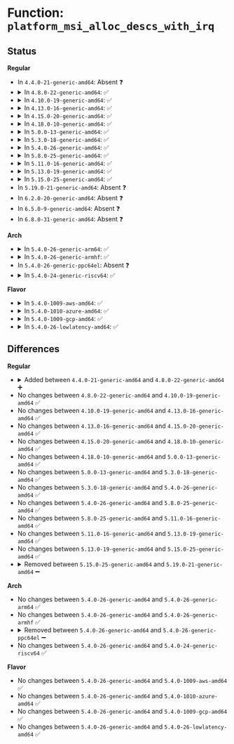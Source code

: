 # Function: <code>platform_msi_alloc_descs_with_irq</code>

## Status
<b>Regular</b>
<ul>
<li>
In <code>4.4.0-21-generic-amd64</code>: Absent ❓
</li>
<li>
<details>
<summary>In <code>4.8.0-22-generic-amd64</code>: ✅</summary>

```c
int platform_msi_alloc_descs_with_irq(struct device * dev, int virq, int nvec, struct platform_msi_priv_data * data)
```

```json
{
  "name": "platform_msi_alloc_descs_with_irq",
  "collision_type": "Unique Static",
  "inline_type": "No",
  "funcs": [
    {
      "addr": 18446744071584882752,
      "name": "platform_msi_alloc_descs_with_irq",
      "external": false,
      "loc": "drivers/base/platform-msi.c:130",
      "file": "drivers/base/platform-msi.c",
      "inline": "seen, unknown",
      "caller_inline": [],
      "caller_func": [
        "drivers/base/platform-msi.c:platform_msi_domain_alloc",
        "drivers/base/platform-msi.c:platform_msi_domain_alloc_irqs"
      ]
    }
  ],
  "symbols": [
    {
      "addr": 18446744071584882752,
      "name": "platform_msi_alloc_descs_with_irq",
      "section": ".text",
      "bind": "STB_LOCAL",
      "size": 239
    }
  ]
}
```
</details>
</li>
<li>
<details>
<summary>In <code>4.10.0-19-generic-amd64</code>: ✅</summary>

```c
int platform_msi_alloc_descs_with_irq(struct device * dev, int virq, int nvec, struct platform_msi_priv_data * data)
```

```json
{
  "name": "platform_msi_alloc_descs_with_irq",
  "collision_type": "Unique Static",
  "inline_type": "No",
  "funcs": [
    {
      "addr": 18446744071585076368,
      "name": "platform_msi_alloc_descs_with_irq",
      "external": false,
      "loc": "drivers/base/platform-msi.c:130",
      "file": "drivers/base/platform-msi.c",
      "inline": "seen, unknown",
      "caller_inline": [],
      "caller_func": [
        "drivers/base/platform-msi.c:platform_msi_domain_alloc",
        "drivers/base/platform-msi.c:platform_msi_domain_alloc_irqs"
      ]
    }
  ],
  "symbols": [
    {
      "addr": 18446744071585076368,
      "name": "platform_msi_alloc_descs_with_irq",
      "section": ".text",
      "bind": "STB_LOCAL",
      "size": 239
    }
  ]
}
```
</details>
</li>
<li>
<details>
<summary>In <code>4.13.0-16-generic-amd64</code>: ✅</summary>

```c
int platform_msi_alloc_descs_with_irq(struct device * dev, int virq, int nvec, struct platform_msi_priv_data * data)
```

```json
{
  "name": "platform_msi_alloc_descs_with_irq",
  "collision_type": "Unique Static",
  "inline_type": "No",
  "funcs": [
    {
      "addr": 18446744071585158640,
      "name": "platform_msi_alloc_descs_with_irq",
      "external": false,
      "loc": "drivers/base/platform-msi.c:130",
      "file": "drivers/base/platform-msi.c",
      "inline": "seen, unknown",
      "caller_inline": [],
      "caller_func": [
        "drivers/base/platform-msi.c:platform_msi_domain_alloc",
        "drivers/base/platform-msi.c:platform_msi_domain_alloc_irqs"
      ]
    }
  ],
  "symbols": [
    {
      "addr": 18446744071585158640,
      "name": "platform_msi_alloc_descs_with_irq",
      "section": ".text",
      "bind": "STB_LOCAL",
      "size": 230
    }
  ]
}
```
</details>
</li>
<li>
<details>
<summary>In <code>4.15.0-20-generic-amd64</code>: ✅</summary>

```c
int platform_msi_alloc_descs_with_irq(struct device * dev, int virq, int nvec, struct platform_msi_priv_data * data)
```

```json
{
  "name": "platform_msi_alloc_descs_with_irq",
  "collision_type": "Unique Static",
  "inline_type": "No",
  "funcs": [
    {
      "addr": 18446744071585585648,
      "name": "platform_msi_alloc_descs_with_irq",
      "external": false,
      "loc": "drivers/base/platform-msi.c:130",
      "file": "drivers/base/platform-msi.c",
      "inline": "seen, unknown",
      "caller_inline": [],
      "caller_func": [
        "drivers/base/platform-msi.c:platform_msi_domain_alloc",
        "drivers/base/platform-msi.c:platform_msi_domain_alloc_irqs"
      ]
    }
  ],
  "symbols": [
    {
      "addr": 18446744071585585648,
      "name": "platform_msi_alloc_descs_with_irq",
      "section": ".text",
      "bind": "STB_LOCAL",
      "size": 230
    }
  ]
}
```
</details>
</li>
<li>
<details>
<summary>In <code>4.18.0-10-generic-amd64</code>: ✅</summary>

```c
int platform_msi_alloc_descs_with_irq(struct device * dev, int virq, int nvec, struct platform_msi_priv_data * data)
```

```json
{
  "name": "platform_msi_alloc_descs_with_irq",
  "collision_type": "Unique Static",
  "inline_type": "No",
  "funcs": [
    {
      "addr": 18446744071585829936,
      "name": "platform_msi_alloc_descs_with_irq",
      "external": false,
      "loc": "drivers/base/platform-msi.c:122",
      "file": "drivers/base/platform-msi.c",
      "inline": "seen, unknown",
      "caller_inline": [],
      "caller_func": [
        "drivers/base/platform-msi.c:platform_msi_domain_alloc",
        "drivers/base/platform-msi.c:platform_msi_domain_alloc_irqs"
      ]
    }
  ],
  "symbols": [
    {
      "addr": 18446744071585829936,
      "name": "platform_msi_alloc_descs_with_irq",
      "section": ".text",
      "bind": "STB_LOCAL",
      "size": 222
    }
  ]
}
```
</details>
</li>
<li>
<details>
<summary>In <code>5.0.0-13-generic-amd64</code>: ✅</summary>

```c
int platform_msi_alloc_descs_with_irq(struct device * dev, int virq, int nvec, struct platform_msi_priv_data * data)
```

```json
{
  "name": "platform_msi_alloc_descs_with_irq",
  "collision_type": "Unique Static",
  "inline_type": "No",
  "funcs": [
    {
      "addr": 18446744071585964048,
      "name": "platform_msi_alloc_descs_with_irq",
      "external": false,
      "loc": "drivers/base/platform-msi.c:122",
      "file": "drivers/base/platform-msi.c",
      "inline": "seen, unknown",
      "caller_inline": [],
      "caller_func": [
        "drivers/base/platform-msi.c:platform_msi_domain_alloc",
        "drivers/base/platform-msi.c:platform_msi_domain_alloc_irqs"
      ]
    }
  ],
  "symbols": [
    {
      "addr": 18446744071585964048,
      "name": "platform_msi_alloc_descs_with_irq",
      "section": ".text",
      "bind": "STB_LOCAL",
      "size": 222
    }
  ]
}
```
</details>
</li>
<li>
<details>
<summary>In <code>5.3.0-18-generic-amd64</code>: ✅</summary>

```c
int platform_msi_alloc_descs_with_irq(struct device * dev, int virq, int nvec, struct platform_msi_priv_data * data)
```

```json
{
  "name": "platform_msi_alloc_descs_with_irq",
  "collision_type": "Unique Static",
  "inline_type": "No",
  "funcs": [
    {
      "addr": 18446744071586207136,
      "name": "platform_msi_alloc_descs_with_irq",
      "external": false,
      "loc": "drivers/base/platform-msi.c:122",
      "file": "drivers/base/platform-msi.c",
      "inline": "seen, unknown",
      "caller_inline": [],
      "caller_func": [
        "drivers/base/platform-msi.c:platform_msi_domain_alloc",
        "drivers/base/platform-msi.c:platform_msi_domain_alloc_irqs"
      ]
    }
  ],
  "symbols": [
    {
      "addr": 18446744071586207136,
      "name": "platform_msi_alloc_descs_with_irq",
      "section": ".text",
      "bind": "STB_LOCAL",
      "size": 227
    }
  ]
}
```
</details>
</li>
<li>
<details>
<summary>In <code>5.4.0-26-generic-amd64</code>: ✅</summary>

```c
int platform_msi_alloc_descs_with_irq(struct device * dev, int virq, int nvec, struct platform_msi_priv_data * data)
```

```json
{
  "name": "platform_msi_alloc_descs_with_irq",
  "collision_type": "Unique Static",
  "inline_type": "No",
  "funcs": [
    {
      "addr": 18446744071586355248,
      "name": "platform_msi_alloc_descs_with_irq",
      "external": false,
      "loc": "drivers/base/platform-msi.c:122",
      "file": "drivers/base/platform-msi.c",
      "inline": "seen, unknown",
      "caller_inline": [],
      "caller_func": [
        "drivers/base/platform-msi.c:platform_msi_domain_alloc",
        "drivers/base/platform-msi.c:platform_msi_domain_alloc_irqs"
      ]
    }
  ],
  "symbols": [
    {
      "addr": 18446744071586355248,
      "name": "platform_msi_alloc_descs_with_irq",
      "section": ".text",
      "bind": "STB_LOCAL",
      "size": 227
    }
  ]
}
```
</details>
</li>
<li>
<details>
<summary>In <code>5.8.0-25-generic-amd64</code>: ✅</summary>

```c
int platform_msi_alloc_descs_with_irq(struct device * dev, int virq, int nvec, struct platform_msi_priv_data * data)
```

```json
{
  "name": "platform_msi_alloc_descs_with_irq",
  "collision_type": "Unique Static",
  "inline_type": "No",
  "funcs": [
    {
      "addr": 18446744071587127536,
      "name": "platform_msi_alloc_descs_with_irq",
      "external": false,
      "loc": "drivers/base/platform-msi.c:122",
      "file": "drivers/base/platform-msi.c",
      "inline": "seen, unknown",
      "caller_inline": [],
      "caller_func": [
        "drivers/base/platform-msi.c:platform_msi_domain_alloc",
        "drivers/base/platform-msi.c:platform_msi_domain_alloc_irqs"
      ]
    }
  ],
  "symbols": [
    {
      "addr": 18446744071587127536,
      "name": "platform_msi_alloc_descs_with_irq",
      "section": ".text",
      "bind": "STB_LOCAL",
      "size": 227
    }
  ]
}
```
</details>
</li>
<li>
<details>
<summary>In <code>5.11.0-16-generic-amd64</code>: ✅</summary>

```c
int platform_msi_alloc_descs_with_irq(struct device * dev, int virq, int nvec, struct platform_msi_priv_data * data)
```

```json
{
  "name": "platform_msi_alloc_descs_with_irq",
  "collision_type": "Unique Static",
  "inline_type": "No",
  "funcs": [
    {
      "addr": 18446744071587212672,
      "name": "platform_msi_alloc_descs_with_irq",
      "external": false,
      "loc": "drivers/base/platform-msi.c:128",
      "file": "drivers/base/platform-msi.c",
      "inline": "seen, unknown",
      "caller_inline": [],
      "caller_func": [
        "drivers/base/platform-msi.c:platform_msi_domain_alloc",
        "drivers/base/platform-msi.c:platform_msi_domain_alloc_irqs"
      ]
    }
  ],
  "symbols": [
    {
      "addr": 18446744071587212672,
      "name": "platform_msi_alloc_descs_with_irq",
      "section": ".text",
      "bind": "STB_LOCAL",
      "size": 227
    }
  ]
}
```
</details>
</li>
<li>
<details>
<summary>In <code>5.13.0-19-generic-amd64</code>: ✅</summary>

```c
int platform_msi_alloc_descs_with_irq(struct device * dev, int virq, int nvec, struct platform_msi_priv_data * data)
```

```json
{
  "name": "platform_msi_alloc_descs_with_irq",
  "collision_type": "Unique Static",
  "inline_type": "No",
  "funcs": [
    {
      "addr": 18446744071587101200,
      "name": "platform_msi_alloc_descs_with_irq",
      "external": false,
      "loc": "drivers/base/platform-msi.c:128",
      "file": "drivers/base/platform-msi.c",
      "inline": "seen, unknown",
      "caller_inline": [],
      "caller_func": [
        "drivers/base/platform-msi.c:platform_msi_domain_alloc",
        "drivers/base/platform-msi.c:platform_msi_domain_alloc_irqs"
      ]
    }
  ],
  "symbols": [
    {
      "addr": 18446744071587101200,
      "name": "platform_msi_alloc_descs_with_irq",
      "section": ".text",
      "bind": "STB_LOCAL",
      "size": 224
    }
  ]
}
```
</details>
</li>
<li>
<details>
<summary>In <code>5.15.0-25-generic-amd64</code>: ✅</summary>

```c
int platform_msi_alloc_descs_with_irq(struct device * dev, int virq, int nvec, struct platform_msi_priv_data * data)
```

```json
{
  "name": "platform_msi_alloc_descs_with_irq",
  "collision_type": "Unique Static",
  "inline_type": "No",
  "funcs": [
    {
      "addr": 18446744071587673296,
      "name": "platform_msi_alloc_descs_with_irq",
      "external": false,
      "loc": "drivers/base/platform-msi.c:129",
      "file": "drivers/base/platform-msi.c",
      "inline": "seen, unknown",
      "caller_inline": [],
      "caller_func": [
        "drivers/base/platform-msi.c:platform_msi_domain_alloc",
        "drivers/base/platform-msi.c:platform_msi_domain_alloc_irqs"
      ]
    }
  ],
  "symbols": [
    {
      "addr": 18446744071587673296,
      "name": "platform_msi_alloc_descs_with_irq",
      "section": ".text",
      "bind": "STB_LOCAL",
      "size": 224
    }
  ]
}
```
</details>
</li>
<li>
In <code>5.19.0-21-generic-amd64</code>: Absent ❓
</li>
<li>
In <code>6.2.0-20-generic-amd64</code>: Absent ❓
</li>
<li>
In <code>6.5.0-9-generic-amd64</code>: Absent ❓
</li>
<li>
In <code>6.8.0-31-generic-amd64</code>: Absent ❓
</li>
</ul>
<b>Arch</b>
<ul>
<li>
<details>
<summary>In <code>5.4.0-26-generic-arm64</code>: ✅</summary>

```c
int platform_msi_alloc_descs_with_irq(struct device * dev, int virq, int nvec, struct platform_msi_priv_data * data)
```

```json
{
  "name": "platform_msi_alloc_descs_with_irq",
  "collision_type": "Unique Static",
  "inline_type": "No",
  "funcs": [
    {
      "addr": 18446603336499197680,
      "name": "platform_msi_alloc_descs_with_irq",
      "external": false,
      "loc": "drivers/base/platform-msi.c:122",
      "file": "drivers/base/platform-msi.c",
      "inline": "seen, unknown",
      "caller_inline": [],
      "caller_func": [
        "drivers/base/platform-msi.c:platform_msi_domain_alloc",
        "drivers/base/platform-msi.c:platform_msi_domain_alloc_irqs"
      ]
    }
  ],
  "symbols": [
    {
      "addr": 18446603336499197680,
      "name": "platform_msi_alloc_descs_with_irq",
      "section": ".text",
      "bind": "STB_LOCAL",
      "size": 288
    }
  ]
}
```
</details>
</li>
<li>
<details>
<summary>In <code>5.4.0-26-generic-armhf</code>: ✅</summary>

```c
int platform_msi_alloc_descs_with_irq(struct device * dev, int virq, int nvec, struct platform_msi_priv_data * data)
```

```json
{
  "name": "platform_msi_alloc_descs_with_irq",
  "collision_type": "Unique Static",
  "inline_type": "No",
  "funcs": [
    {
      "addr": 3231729812,
      "name": "platform_msi_alloc_descs_with_irq",
      "external": false,
      "loc": "drivers/base/platform-msi.c:122",
      "file": "drivers/base/platform-msi.c",
      "inline": "seen, unknown",
      "caller_inline": [],
      "caller_func": [
        "drivers/base/platform-msi.c:platform_msi_domain_alloc",
        "drivers/base/platform-msi.c:platform_msi_domain_alloc_irqs"
      ]
    }
  ],
  "symbols": [
    {
      "addr": 3231729812,
      "name": "platform_msi_alloc_descs_with_irq",
      "section": ".text",
      "bind": "STB_LOCAL",
      "size": 216
    }
  ]
}
```
</details>
</li>
<li>
In <code>5.4.0-26-generic-ppc64el</code>: Absent ❓
</li>
<li>
<details>
<summary>In <code>5.4.0-24-generic-riscv64</code>: ✅</summary>

```c
int platform_msi_alloc_descs_with_irq(struct device * dev, int virq, int nvec, struct platform_msi_priv_data * data)
```

```json
{
  "name": "platform_msi_alloc_descs_with_irq",
  "collision_type": "Unique Static",
  "inline_type": "No",
  "funcs": [
    {
      "addr": 18446743936276489772,
      "name": "platform_msi_alloc_descs_with_irq",
      "external": false,
      "loc": "drivers/base/platform-msi.c:122",
      "file": "drivers/base/platform-msi.c",
      "inline": "seen, unknown",
      "caller_inline": [],
      "caller_func": [
        "drivers/base/platform-msi.c:platform_msi_domain_alloc",
        "drivers/base/platform-msi.c:platform_msi_domain_alloc_irqs"
      ]
    }
  ],
  "symbols": [
    {
      "addr": 18446743936276489772,
      "name": "platform_msi_alloc_descs_with_irq",
      "section": ".text",
      "bind": "STB_LOCAL",
      "size": 184
    }
  ]
}
```
</details>
</li>
</ul>
<b>Flavor</b>
<ul>
<li>
<details>
<summary>In <code>5.4.0-1009-aws-amd64</code>: ✅</summary>

```c
int platform_msi_alloc_descs_with_irq(struct device * dev, int virq, int nvec, struct platform_msi_priv_data * data)
```

```json
{
  "name": "platform_msi_alloc_descs_with_irq",
  "collision_type": "Unique Static",
  "inline_type": "No",
  "funcs": [
    {
      "addr": 18446744071586117136,
      "name": "platform_msi_alloc_descs_with_irq",
      "external": false,
      "loc": "drivers/base/platform-msi.c:122",
      "file": "drivers/base/platform-msi.c",
      "inline": "seen, unknown",
      "caller_inline": [],
      "caller_func": [
        "drivers/base/platform-msi.c:platform_msi_domain_alloc",
        "drivers/base/platform-msi.c:platform_msi_domain_alloc_irqs"
      ]
    }
  ],
  "symbols": [
    {
      "addr": 18446744071586117136,
      "name": "platform_msi_alloc_descs_with_irq",
      "section": ".text",
      "bind": "STB_LOCAL",
      "size": 227
    }
  ]
}
```
</details>
</li>
<li>
<details>
<summary>In <code>5.4.0-1010-azure-amd64</code>: ✅</summary>

```c
int platform_msi_alloc_descs_with_irq(struct device * dev, int virq, int nvec, struct platform_msi_priv_data * data)
```

```json
{
  "name": "platform_msi_alloc_descs_with_irq",
  "collision_type": "Unique Static",
  "inline_type": "No",
  "funcs": [
    {
      "addr": 18446744071585961760,
      "name": "platform_msi_alloc_descs_with_irq",
      "external": false,
      "loc": "drivers/base/platform-msi.c:122",
      "file": "drivers/base/platform-msi.c",
      "inline": "seen, unknown",
      "caller_inline": [],
      "caller_func": [
        "drivers/base/platform-msi.c:platform_msi_domain_alloc",
        "drivers/base/platform-msi.c:platform_msi_domain_alloc_irqs"
      ]
    }
  ],
  "symbols": [
    {
      "addr": 18446744071585961760,
      "name": "platform_msi_alloc_descs_with_irq",
      "section": ".text",
      "bind": "STB_LOCAL",
      "size": 227
    }
  ]
}
```
</details>
</li>
<li>
<details>
<summary>In <code>5.4.0-1009-gcp-amd64</code>: ✅</summary>

```c
int platform_msi_alloc_descs_with_irq(struct device * dev, int virq, int nvec, struct platform_msi_priv_data * data)
```

```json
{
  "name": "platform_msi_alloc_descs_with_irq",
  "collision_type": "Unique Static",
  "inline_type": "No",
  "funcs": [
    {
      "addr": 18446744071586303216,
      "name": "platform_msi_alloc_descs_with_irq",
      "external": false,
      "loc": "drivers/base/platform-msi.c:122",
      "file": "drivers/base/platform-msi.c",
      "inline": "seen, unknown",
      "caller_inline": [],
      "caller_func": [
        "drivers/base/platform-msi.c:platform_msi_domain_alloc",
        "drivers/base/platform-msi.c:platform_msi_domain_alloc_irqs"
      ]
    }
  ],
  "symbols": [
    {
      "addr": 18446744071586303216,
      "name": "platform_msi_alloc_descs_with_irq",
      "section": ".text",
      "bind": "STB_LOCAL",
      "size": 227
    }
  ]
}
```
</details>
</li>
<li>
<details>
<summary>In <code>5.4.0-26-lowlatency-amd64</code>: ✅</summary>

```c
int platform_msi_alloc_descs_with_irq(struct device * dev, int virq, int nvec, struct platform_msi_priv_data * data)
```

```json
{
  "name": "platform_msi_alloc_descs_with_irq",
  "collision_type": "Unique Static",
  "inline_type": "No",
  "funcs": [
    {
      "addr": 18446744071586414672,
      "name": "platform_msi_alloc_descs_with_irq",
      "external": false,
      "loc": "drivers/base/platform-msi.c:122",
      "file": "drivers/base/platform-msi.c",
      "inline": "seen, unknown",
      "caller_inline": [],
      "caller_func": [
        "drivers/base/platform-msi.c:platform_msi_domain_alloc",
        "drivers/base/platform-msi.c:platform_msi_domain_alloc_irqs"
      ]
    }
  ],
  "symbols": [
    {
      "addr": 18446744071586414672,
      "name": "platform_msi_alloc_descs_with_irq",
      "section": ".text",
      "bind": "STB_LOCAL",
      "size": 227
    }
  ]
}
```
</details>
</li>
</ul>

## Differences
<b>Regular</b>
<ul>
<li>
<details>
<summary>Added between <code>4.4.0-21-generic-amd64</code> and <code>4.8.0-22-generic-amd64</code> ➕</summary>

```c
int platform_msi_alloc_descs_with_irq(struct device * dev, int virq, int nvec, struct platform_msi_priv_data * data)
```
</details>
</li>
<li>
No changes between <code>4.8.0-22-generic-amd64</code> and <code>4.10.0-19-generic-amd64</code> ✅
</li>
<li>
No changes between <code>4.10.0-19-generic-amd64</code> and <code>4.13.0-16-generic-amd64</code> ✅
</li>
<li>
No changes between <code>4.13.0-16-generic-amd64</code> and <code>4.15.0-20-generic-amd64</code> ✅
</li>
<li>
No changes between <code>4.15.0-20-generic-amd64</code> and <code>4.18.0-10-generic-amd64</code> ✅
</li>
<li>
No changes between <code>4.18.0-10-generic-amd64</code> and <code>5.0.0-13-generic-amd64</code> ✅
</li>
<li>
No changes between <code>5.0.0-13-generic-amd64</code> and <code>5.3.0-18-generic-amd64</code> ✅
</li>
<li>
No changes between <code>5.3.0-18-generic-amd64</code> and <code>5.4.0-26-generic-amd64</code> ✅
</li>
<li>
No changes between <code>5.4.0-26-generic-amd64</code> and <code>5.8.0-25-generic-amd64</code> ✅
</li>
<li>
No changes between <code>5.8.0-25-generic-amd64</code> and <code>5.11.0-16-generic-amd64</code> ✅
</li>
<li>
No changes between <code>5.11.0-16-generic-amd64</code> and <code>5.13.0-19-generic-amd64</code> ✅
</li>
<li>
No changes between <code>5.13.0-19-generic-amd64</code> and <code>5.15.0-25-generic-amd64</code> ✅
</li>
<li>
<details>
<summary>Removed between <code>5.15.0-25-generic-amd64</code> and <code>5.19.0-21-generic-amd64</code> ➖</summary>

```c
int platform_msi_alloc_descs_with_irq(struct device * dev, int virq, int nvec, struct platform_msi_priv_data * data)
```
</details>
</li>
</ul>
<b>Arch</b>
<ul>
<li>
No changes between <code>5.4.0-26-generic-amd64</code> and <code>5.4.0-26-generic-arm64</code> ✅
</li>
<li>
No changes between <code>5.4.0-26-generic-amd64</code> and <code>5.4.0-26-generic-armhf</code> ✅
</li>
<li>
<details>
<summary>Removed between <code>5.4.0-26-generic-amd64</code> and <code>5.4.0-26-generic-ppc64el</code> ➖</summary>

```c
int platform_msi_alloc_descs_with_irq(struct device * dev, int virq, int nvec, struct platform_msi_priv_data * data)
```
</details>
</li>
<li>
No changes between <code>5.4.0-26-generic-amd64</code> and <code>5.4.0-24-generic-riscv64</code> ✅
</li>
</ul>
<b>Flavor</b>
<ul>
<li>
No changes between <code>5.4.0-26-generic-amd64</code> and <code>5.4.0-1009-aws-amd64</code> ✅
</li>
<li>
No changes between <code>5.4.0-26-generic-amd64</code> and <code>5.4.0-1010-azure-amd64</code> ✅
</li>
<li>
No changes between <code>5.4.0-26-generic-amd64</code> and <code>5.4.0-1009-gcp-amd64</code> ✅
</li>
<li>
No changes between <code>5.4.0-26-generic-amd64</code> and <code>5.4.0-26-lowlatency-amd64</code> ✅
</li>
</ul>
